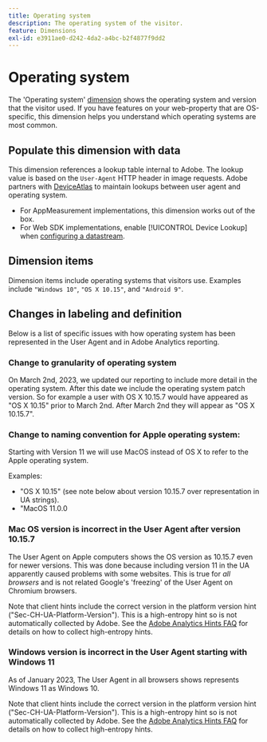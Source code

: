 ```yaml
---
title: Operating system
description: The operating system of the visitor.
feature: Dimensions
exl-id: e3911ae0-d242-4da2-a4bc-b2f4877f9dd2
---
```

# Operating system

The 'Operating system' [dimension](overview.md) shows the operating system and version that the visitor used. If you have features on your web-property that are OS-specific, this dimension helps you understand which operating systems are most common.

## Populate this dimension with data

This dimension references a lookup table internal to Adobe. The lookup value is based on the `User-Agent` HTTP header in image requests. Adobe partners with [DeviceAtlas](https://deviceatlas.com/) to maintain lookups between user agent and operating system.

* For AppMeasurement implementations, this dimension works out of the box.
* For Web SDK implementations, enable [!UICONTROL Device Lookup] when [configuring a datastream](https://experienceleague.adobe.com/docs/experience-platform/datastreams/configure.html).

## Dimension items

Dimension items include operating systems that visitors use. Examples include `"Windows 10"`, `"OS X 10.15"`, and `"Android 9"`.

## Changes in labeling and definition

Below is a list of specific issues with how operating system has been represented in the User Agent and in Adobe Analytics reporting. 

### Change to granularity of operating system

On March 2nd, 2023, we updated our reporting to include more detail in the operating system. After this date we include the operating system patch version. So for example a user with OS X 10.15.7 would have appeared as "OS X 10.15" prior to March 2nd. After March 2nd they will appear as "OS X 10.15.7". 

### Change to naming convention for Apple operating system: 

Starting with Version 11 we will use MacOS instead of OS X to refer to the Apple operating system.

Examples:

* "OS X 10.15" (see note below about version 10.15.7 over representation in UA strings).
* "MacOS 11.0.0

### Mac OS version is incorrect in the User Agent after version 10.15.7  

The User Agent on Apple computers shows the OS version as 10.15.7 even for newer versions. This was done because including version 11 in the UA apparently caused problems with some websites. This is true for *all browsers* and is not related Google's 'freezing' of the User Agent on Chromium browsers.

Note that client hints include the correct version in the platform version hint ("Sec-CH-UA-Platform-Version"). This is a high-entropy hint so is not automatically collected by Adobe. See the [Adobe Analytics Hints FAQ](https://experienceleague.adobe.com/docs/analytics/technotes/client-hints.html?lang=en) for details on how to collect high-entropy hints.

### Windows version is incorrect in the User Agent starting with Windows 11

As of January 2023, The User Agent in all browsers shows represents Windows 11 as Windows 10. 

Note that client hints include the correct version in the platform version hint ("Sec-CH-UA-Platform-Version"). This is a high-entropy hint so is not automatically collected by Adobe. See the [Adobe Analytics Hints FAQ](https://experienceleague.adobe.com/docs/analytics/technotes/client-hints.html?lang=en) for details on how to collect high-entropy hints.
